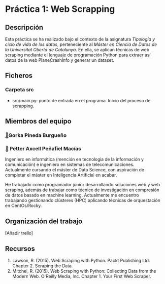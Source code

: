 # Práctica 1: Web Scrapping

## Descripción
Esta práctica se ha realizado bajo el contexto de la asignatura _Tipología y ciclo de vida de los datos_, perteneciente al _Máster en Ciencia de Datos de la Universitat Oberta de Catalunya_. En ella, se aplican técnicas de web scraping mediante el lenguaje de programación Python para extraer así datos de la web PlaneCrashInfo y generar un dataset.

## Ficheros

### Carpeta src
- src/main.py: punto de entrada en el programa. Inicio del proceso de scrapping.



## Miembros del equipo

### [👤](#)Gorka Pineda Burgueño

### [👤](https://www.linkedin.com/in/PetterAxcell) Petter Axcell Peñafiel Macías
Ingeniero en informática (mención en tecnologia de la información y comunicación) e ingeniero en sistemas de telecomunicaciones. Actualmente cursando el máster de Data Science, con aspiración de completar el máster en Inteligencia Artificial en acabar.

He trabajado como programador junior desarrollando soluciones web y web scraping, además de trabajar como técnico de investigación en compresión de datos basado en machine learning. Actualmente me encuentro trabajando gestionando clústeres (HPC) aplicando técnicas de orquestación en CentOs/Rocky.

## Organización del trabajo
[Añadir trello]

## Recursos
1. Lawson, R. (2015). Web Scraping with Python. Packt Publishing Ltd. Chapter 2. Scraping the Data.
2. Mitchel, R. (2015). Web Scraping with Python: Collecting Data from the Modern Web. O'Reilly Media, Inc. Chapter 1. Your First Web Scraper.


